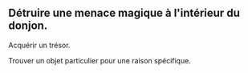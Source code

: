 ## Détruire une menace magique à l'intérieur du donjon.

Acquérir un trésor.

Trouver un objet particulier pour une raison spécifique.